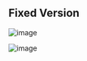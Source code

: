 

## Fixed Version

![image](https://user-images.githubusercontent.com/66086031/180465930-5264627f-6620-423d-abcc-b1a8d322ed33.png)

![image](https://user-images.githubusercontent.com/66086031/180465873-8c9b09fd-3186-40de-8403-324cb7db8ba5.png)


